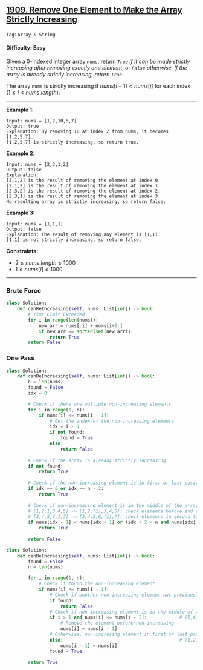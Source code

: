 ## [1909. Remove One Element to Make the Array Strictly Increasing](https://leetcode.com/problems/remove-one-element-to-make-the-array-strictly-increasing)

```Tag```: ```Array & String```

#### Difficulty: Easy

Given a 0-indexed integer array ```nums```, return _```True``` if it can be made strictly increasing after removing exactly one element_, or _```False``` otherwise. If the array is already strictly increasing, return ```True```_.

The array ```nums``` is strictly increasing if $nums[i - 1] \lt nums[i]$ for each index ($1 \le i \lt nums.length$).

---

__Example 1__:
```
Input: nums = [1,2,10,5,7]
Output: true
Explanation: By removing 10 at index 2 from nums, it becomes [1,2,5,7].
[1,2,5,7] is strictly increasing, so return true.
```

__Example 2__:
```
Input: nums = [2,3,1,2]
Output: false
Explanation:
[3,1,2] is the result of removing the element at index 0.
[2,1,2] is the result of removing the element at index 1.
[2,3,2] is the result of removing the element at index 2.
[2,3,1] is the result of removing the element at index 3.
No resulting array is strictly increasing, so return false.
```

__Example 3:__
```
Input: nums = [1,1,1]
Output: false
Explanation: The result of removing any element is [1,1].
[1,1] is not strictly increasing, so return false.
```
 

__Constraints:__

- $2 \le nums.length \le 1000$
- $1 \le nums[i] \le 1000$

---

### Brute Force

```Python
class Solution:
    def canBeIncreasing(self, nums: List[int]) -> bool:
        # Time Limit Exceeded
        for i in range(len(nums)):
            new_arr = nums[:i] + nums[i+1:]
            if new_arr == sorted(set(new_arr)):
                return True
        return False
```

### One Pass

```Python
class Solution:
    def canBeIncreasing(self, nums: List[int]) -> bool:
        n = len(nums)
        found = False
        idx = 0

        # Check if there are multiple non-increasing elements
        for i in range(1, n):
            if nums[i] <= nums[i - 1]:
                # Get the index of the non-increasing elements
                idx = i - 1
                if not found:
                    found = True
                else:
                    return False
        
        # Check if the array is already strictly increasing
        if not found:
            return True
        
        # Check if the non-increasing element is in first or last positions
        if idx == 0 or idx == n - 2:
            return True
        
        # Check if non-increasing element is in the middle of the array
        # [1,2,1,3,4,5] -> [1,2,(1),3,4,5]: check elements before and after non-increasing element
        # [3,4,5,6,1,7] -> [3,4,5,6,(1),7]: check elements in second to last position
        if nums[idx - 1] < nums[idx + 1] or (idx + 2 < n and nums[idx] < nums[idx + 2]):
            return True
        
        return False
```

```Python
class Solution:
    def canBeIncreasing(self, nums: List[int]) -> bool:
        found = False
        n = len(nums)

        for i in range(1, n):
            # Check if found the non-increasing element
            if nums[i] <= nums[i - 1]:
                # Check if another non-increasing element has previously been found before
                if found:
                    return False
                # Check if non-increasing element is in the middle of the array, or element before peak before non-increasing > non-increasing element
                if i > 1 and nums[i] <= nums[i - 2]:            # [1,4,6,3,7]: remove 3
                    # Remove the element before non-increasing
                    nums[i] = nums[i - 1]
                # Otherwise, non-incresing element in first or last positions, or element before peak before non-increasing < non-increasing element
                else:                                           # [1,2,10,5,7]: remove 10
                    nums[i - 1] = nums[i]                       
                found = True

        return True
```
